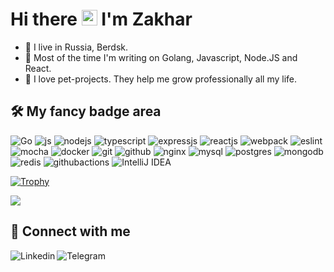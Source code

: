 # Hi there <img src="https://media.giphy.com/media/hvRJCLFzcasrR4ia7z/giphy.gif" width="25px"> I'm Zakhar

- 🚶 I live in Russia, Berdsk.
- 🤖 Most of the time I'm writing on Golang, Javascript, Node.JS and React.
- 🚀 I love pet-projects. They help me grow professionally all my life.

## 🛠 My fancy badge area
![Go](https://img.shields.io/badge/go-%2300ADD8.svg?style=for-the-badge&logo=go&logoColor=white)
![js](https://img.shields.io/badge/javascript-%23323330.svg?style=for-the-badge&logo=javascript&logoColor=%23F7DF1E)
![nodejs](https://img.shields.io/badge/node.js-%2343853D.svg?style=for-the-badge&logo=node-dot-js&logoColor=white)
![typescript](https://img.shields.io/badge/typescript-%23007ACC.svg?style=for-the-badge&logo=typescript&logoColor=white)
![expressjs](https://img.shields.io/badge/express.js-%23404d59.svg?style=for-the-badge&logo=express&logoColor=%2361DAFB)
![reactjs](https://img.shields.io/badge/react-%2320232a.svg?style=for-the-badge&logo=react&logoColor=%2361DAFB)
![webpack](https://img.shields.io/badge/webpack-%238DD6F9.svg?style=for-the-badge&logo=webpack&logoColor=black)
![eslint](https://img.shields.io/badge/ESLint-4B3263?style=for-the-badge&logo=eslint&logoColor=white)
![mocha](https://img.shields.io/badge/-mocha-%238D6748?style=for-the-badge&logo=mocha&logoColor=white)
![docker](https://img.shields.io/badge/docker-%230db7ed.svg?style=for-the-badge&logo=docker&logoColor=white)
![git](https://img.shields.io/badge/git-%23F05033.svg?style=for-the-badge&logo=git&logoColor=white)
![github](https://img.shields.io/badge/github-%23121011.svg?style=for-the-badge&logo=github&logoColor=white)
![nginx](https://img.shields.io/badge/nginx-%23009639.svg?style=for-the-badge&logo=nginx&logoColor=white)
![mysql](https://img.shields.io/badge/mysql-%2300f.svg?style=for-the-badge&logo=mysql&logoColor=white)
![postgres](https://img.shields.io/badge/postgres-%23316192.svg?style=for-the-badge&logo=postgresql&logoColor=white)
![mongodb](https://img.shields.io/badge/MongoDB-%234ea94b.svg?style=for-the-badge&logo=mongodb&logoColor=white)
![redis](https://img.shields.io/badge/redis-%23DD0031.svg?style=for-the-badge&logo=redis&logoColor=white)
![githubactions](https://img.shields.io/badge/githubactions-%232671E5.svg?style=for-the-badge&logo=githubactions&logoColor=white)
![IntelliJ IDEA](https://img.shields.io/badge/IntelliJIDEA-000000.svg?style=for-the-badge&logo=intellij-idea&logoColor=white)

[![Trophy](https://github-profile-trophy.vercel.app/?username=ZakharYA&theme=darkhub)](https://github.com/ryo-ma/github-profile-trophy)

<img align="center" src="https://github-readme-stats.vercel.app/api/top-langs/?username=ZakharYA&layout=compact&theme=material-palenight" />

## 🤝 Connect with me
<a href="https://linkedin.com/in/zakhar-yaitskikh-a52a79213">
  <img align="left" src="https://img.shields.io/badge/linkedin-%230077B5.svg?style=for-the-badge&logo=linkedin&logoColor=white" alt="Linkedin" />
</a>
<a href="https://t.me/ZakharYaitskikh">
  <img align="left" src="https://img.shields.io/badge/Telegram-2CA5E0?style=for-the-badge&logo=telegram&logoColor=white" alt="Telegram" />
</a>
